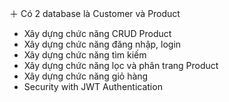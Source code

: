 ＋ Có 2 database là Customer và Product
+ Xây dựng chức năng CRUD  Product
+ Xây dựng chức năng đăng nhập, login
+ Xây dựng chức năng tìm kiếm
+ Xây dựng chức năng lọc và phân trang Product
+ Xây dựng chức năng giỏ hàng
+ Security with JWT Authentication
